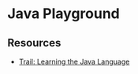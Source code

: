 # Java Playground

## Resources

* [Trail: Learning the Java Language](https://docs.oracle.com/javase/tutorial/java/index.html)
